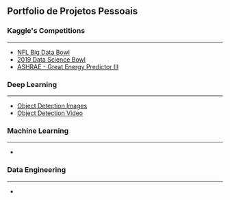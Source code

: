 ## Portfolio de Projetos Pessoais


### Kaggle's Competitions
---

- [NFL Big Data Bowl](https://www.kaggle.com/c/nfl-big-data-bowl-2020)
- [2019 Data Science Bowl](https://www.kaggle.com/c/data-science-bowl-2019)
- [ASHRAE - Great Energy Predictor III](https://www.kaggle.com/c/ashrae-energy-prediction)


### Deep Learning
---

- [Object Detection Images](https://github.com/RodrigoLima82/ComputerVision/blob/master/Videos/Object_detection_images.mp4)
- [Object Detection Video](https://github.com/RodrigoLima82/ComputerVision/blob/master/Videos/Object_detection_video.mp4)


### Machine Learning
---

- 


### Data Engineering
---
- 
